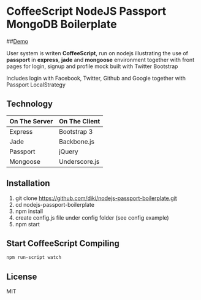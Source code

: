 CoffeeScript NodeJS Passport MongoDB Boilerplate
============

##[Demo](http://passport.diki.io)

User system is writen **CoffeeScript**, run on nodejs illustrating the use of **passport** in **express**, **jade** and **mongoose** environment
together with front pages for login, signup and profile mock built with Twitter Bootstrap

Includes login with Facebook, Twitter, Github and Google together with Passport LocalStrategy

Technology
------------

| On The Server | On The Client  |
| ------------- | -------------- |
| Express       | Bootstrap 3    |
| Jade          | Backbone.js    |
| Passport      | jQuery         |
| Mongoose      | Underscore.js  |

Installation
-------------

1. git clone https://github.com/diki/nodejs-passport-boilerplate.git
2. cd nodejs-passport-boilerplate
3. npm install
4. create config.js file under config folder (see config example)
5. npm start

Start CoffeeScript Compiling
-------------
```bash
npm run-script watch
```

License
------------

MIT
